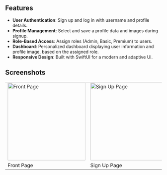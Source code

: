 ## Features
- **User Authentication**: Sign up and log in with username and profile details.
- **Profile Management**: Select and save a profile data and images during signup.
- **Role-Based Access**: Assign roles (Admin, Basic, Premium) to users.
- **Dashboard**: Personalized dashboard displaying user information and profile image, based on the assigned role.
- **Responsive Design**: Built with SwiftUI for a modern and adaptive UI.

## Screenshots
<table>
  <tr>
    <td><img src="https://github.com/user-attachments/assets/ca58fc2f-648b-4c39-b24f-a2344e59af2d" width="250" alt="Front Page"></td>
    <td><img src="https://github.com/user-attachments/assets/458920b4-f102-41f4-aba5-b2f2616ff0cb" width="250" alt="Sign Up Page"></td>
    <td><img src="https://github.com/user-attachments/assets/a23eeb03-2763-4398-8dab-4188567edcf1" width="250" alt="Dashboard"></td>
  </tr>
  <tr>
    <td>Front Page</td>
    <td>Sign Up Page</td>
    <td>Dashboard</td>
  </tr>
</table>
